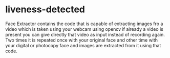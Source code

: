 # liveness-detected
Face Extractor contains the code that is capable of extracting images fro a video which is taken using your webcam using opencv
if already a video is present you can give directly that video as input instead of recording again.
Two times it is repeated once with your original face and other time with your digital or photocopy face and images are extracted from it using that code. 
